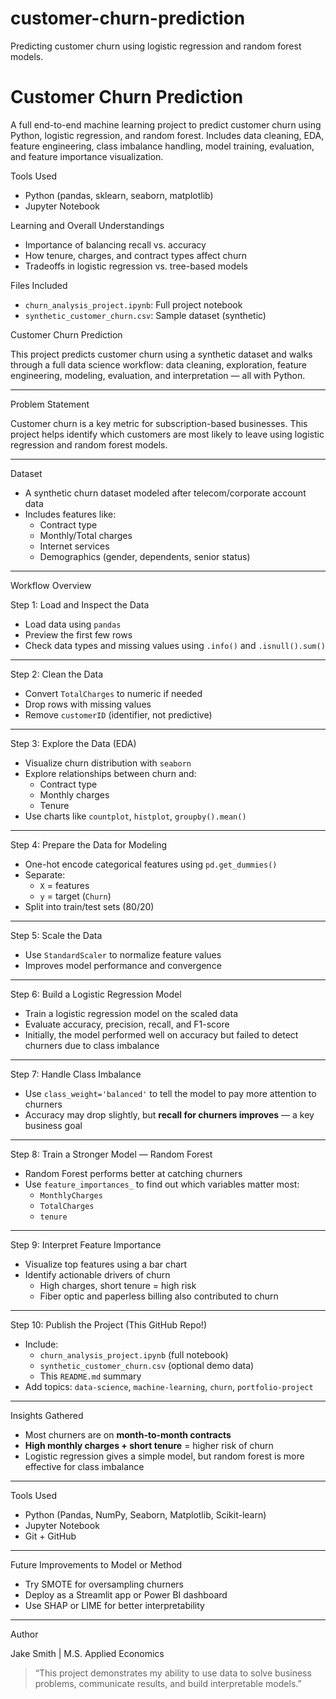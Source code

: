 # customer-churn-prediction
Predicting customer churn using logistic regression and random forest models.
# Customer Churn Prediction

A full end-to-end machine learning project to predict customer churn using Python, logistic regression, and random forest. Includes data cleaning, EDA, feature engineering, class imbalance handling, model training, evaluation, and feature importance visualization.

 Tools Used
- Python (pandas, sklearn, seaborn, matplotlib)
- Jupyter Notebook

 Learning and Overall Understandings 
- Importance of balancing recall vs. accuracy
- How tenure, charges, and contract types affect churn
- Tradeoffs in logistic regression vs. tree-based models

Files Included
- `churn_analysis_project.ipynb`: Full project notebook
- `synthetic_customer_churn.csv`: Sample dataset (synthetic)

 Customer Churn Prediction

This project predicts customer churn using a synthetic dataset and walks through a full data science workflow: data cleaning, exploration, feature engineering, modeling, evaluation, and interpretation — all with Python.

---

Problem Statement

Customer churn is a key metric for subscription-based businesses. This project helps identify which customers are most likely to leave using logistic regression and random forest models.

---

 Dataset

- A synthetic churn dataset modeled after telecom/corporate account data
- Includes features like:
  - Contract type
  - Monthly/Total charges
  - Internet services
  - Demographics (gender, dependents, senior status)

---

 Workflow Overview

Step 1: Load and Inspect the Data
- Load data using `pandas`
- Preview the first few rows
- Check data types and missing values using `.info()` and `.isnull().sum()`

---

 Step 2: Clean the Data
- Convert `TotalCharges` to numeric if needed
- Drop rows with missing values
- Remove `customerID` (identifier, not predictive)

---

 Step 3: Explore the Data (EDA)
- Visualize churn distribution with `seaborn`
- Explore relationships between churn and:
  - Contract type
  - Monthly charges
  - Tenure
- Use charts like `countplot`, `histplot`, `groupby().mean()`

---
Step 4: Prepare the Data for Modeling
- One-hot encode categorical features using `pd.get_dummies()`
- Separate:
  - `X` = features
  - `y` = target (`Churn`)
- Split into train/test sets (80/20)

---

Step 5: Scale the Data
- Use `StandardScaler` to normalize feature values
- Improves model performance and convergence

---

Step 6: Build a Logistic Regression Model
- Train a logistic regression model on the scaled data
- Evaluate accuracy, precision, recall, and F1-score
- Initially, the model performed well on accuracy but failed to detect churners due to class imbalance

---

Step 7: Handle Class Imbalance
- Use `class_weight='balanced'` to tell the model to pay more attention to churners
- Accuracy may drop slightly, but **recall for churners improves** — a key business goal

---

Step 8: Train a Stronger Model — Random Forest
- Random Forest performs better at catching churners
- Use `feature_importances_` to find out which variables matter most:
  - `MonthlyCharges`
  - `TotalCharges`
  - `tenure`

---

Step 9: Interpret Feature Importance
- Visualize top features using a bar chart
- Identify actionable drivers of churn
  - High charges, short tenure = high risk
  - Fiber optic and paperless billing also contributed to churn

---
Step 10: Publish the Project (This GitHub Repo!)
- Include:
  - `churn_analysis_project.ipynb` (full notebook)
  - `synthetic_customer_churn.csv` (optional demo data)
  - This `README.md` summary
- Add topics: `data-science`, `machine-learning`, `churn`, `portfolio-project`

---
Insights Gathered 

- Most churners are on **month-to-month contracts**
- **High monthly charges + short tenure** = higher risk of churn
- Logistic regression gives a simple model, but random forest is more effective for class imbalance

---
Tools Used

- Python (Pandas, NumPy, Seaborn, Matplotlib, Scikit-learn)
- Jupyter Notebook
- Git + GitHub

---

Future Improvements to Model or Method

- Try SMOTE for oversampling churners
- Deploy as a Streamlit app or Power BI dashboard
- Use SHAP or LIME for better interpretability

---
Author

Jake Smith | M.S. Applied Economics  
> “This project demonstrates my ability to use data to solve business problems, communicate results, and build interpretable models.”

